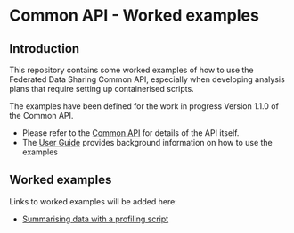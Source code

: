 # Common API - Worked examples

## Introduction

This repository contains some worked examples of how to use the Federated Data Sharing Common API, especially when developing analysis plans that require setting up containerised scripts.

The examples have been defined for the work in progress Version 1.1.0 of the Common API. 

- Please refer to the [Common API](https://github.com/federated-data-sharing/common-api) for details of the API itself.
- The [User Guide](https://github.com/federated-data-sharing/common-api/blob/master/doc/User_Guide.md) provides background information on how to use the examples

## Worked examples

Links to worked examples will be added here:

* [Summarising data with a profiling script](./src/data-profiler/README.md)

